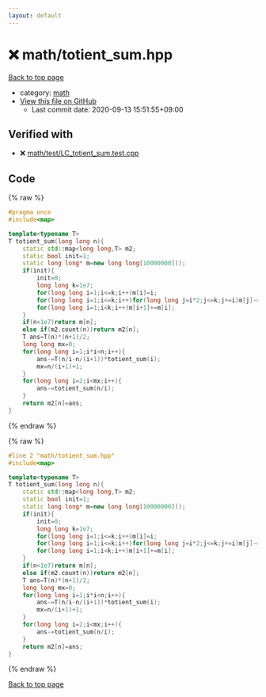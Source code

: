```yaml
---
layout: default
---
```


<!-- mathjax config similar to math.stackexchange -->
<script type="text/javascript" async
  src="https://cdnjs.cloudflare.com/ajax/libs/mathjax/2.7.5/MathJax.js?config=TeX-MML-AM_CHTML">
</script>
<script type="text/x-mathjax-config">
  MathJax.Hub.Config({
    TeX: { equationNumbers: { autoNumber: "AMS" }},
    tex2jax: {
      inlineMath: [ ['$','$'] ],
      processEscapes: true
    },
    "HTML-CSS": { matchFontHeight: false },
    displayAlign: "left",
    displayIndent: "2em"
  });
</script>

<script type="text/javascript" src="https://cdnjs.cloudflare.com/ajax/libs/jquery/3.4.1/jquery.min.js"></script>
<script src="https://cdn.jsdelivr.net/npm/jquery-balloon-js@1.1.2/jquery.balloon.min.js" integrity="sha256-ZEYs9VrgAeNuPvs15E39OsyOJaIkXEEt10fzxJ20+2I=" crossorigin="anonymous"></script>
<script type="text/javascript" src="../../assets/js/copy-button.js"></script>
<link rel="stylesheet" href="../../assets/css/copy-button.css" />


# :x: math/totient_sum.hpp

<a href="../../index.html">Back to top page</a>

* category: <a href="../../index.html#7e676e9e663beb40fd133f5ee24487c2">math</a>
* <a href="{{ site.github.repository_url }}/blob/master/math/totient_sum.hpp">View this file on GitHub</a>
    - Last commit date: 2020-09-13 15:51:55+09:00




## Verified with

* :x: <a href="../../verify/math/test/LC_totient_sum.test.cpp.html">math/test/LC_totient_sum.test.cpp</a>


## Code

<a id="unbundled"></a>
{% raw %}
```cpp
#pragma once
#include<map>

template<typename T>
T totient_sum(long long n){
    static std::map<long long,T> m2;
    static bool init=1;
    static long long* m=new long long[10000000]();
    if(init){
        init=0;
        long long k=1e7;
        for(long long i=1;i<=k;i++)m[i]=i;
        for(long long i=1;i<=k;i++)for(long long j=i*2;j<=k;j+=i)m[j]-=m[i];
        for(long long i=1;i<k;i++)m[i+1]+=m[i];
    }
    if(n<1e7)return m[n];
    else if(m2.count(n))return m2[n];
    T ans=T(n)*(n+1)/2;
    long long mx=0;
    for(long long i=1;i*i<n;i++){
        ans-=T(n/i-n/(i+1))*totient_sum(i);
        mx=n/(i+1)+1;
    }
    for(long long i=2;i<mx;i++){
        ans-=totient_sum(n/i);
    }
    return m2[n]=ans;
}
```
{% endraw %}

<a id="bundled"></a>
{% raw %}
```cpp
#line 2 "math/totient_sum.hpp"
#include<map>

template<typename T>
T totient_sum(long long n){
    static std::map<long long,T> m2;
    static bool init=1;
    static long long* m=new long long[10000000]();
    if(init){
        init=0;
        long long k=1e7;
        for(long long i=1;i<=k;i++)m[i]=i;
        for(long long i=1;i<=k;i++)for(long long j=i*2;j<=k;j+=i)m[j]-=m[i];
        for(long long i=1;i<k;i++)m[i+1]+=m[i];
    }
    if(n<1e7)return m[n];
    else if(m2.count(n))return m2[n];
    T ans=T(n)*(n+1)/2;
    long long mx=0;
    for(long long i=1;i*i<n;i++){
        ans-=T(n/i-n/(i+1))*totient_sum(i);
        mx=n/(i+1)+1;
    }
    for(long long i=2;i<mx;i++){
        ans-=totient_sum(n/i);
    }
    return m2[n]=ans;
}

```
{% endraw %}

<a href="../../index.html">Back to top page</a>

